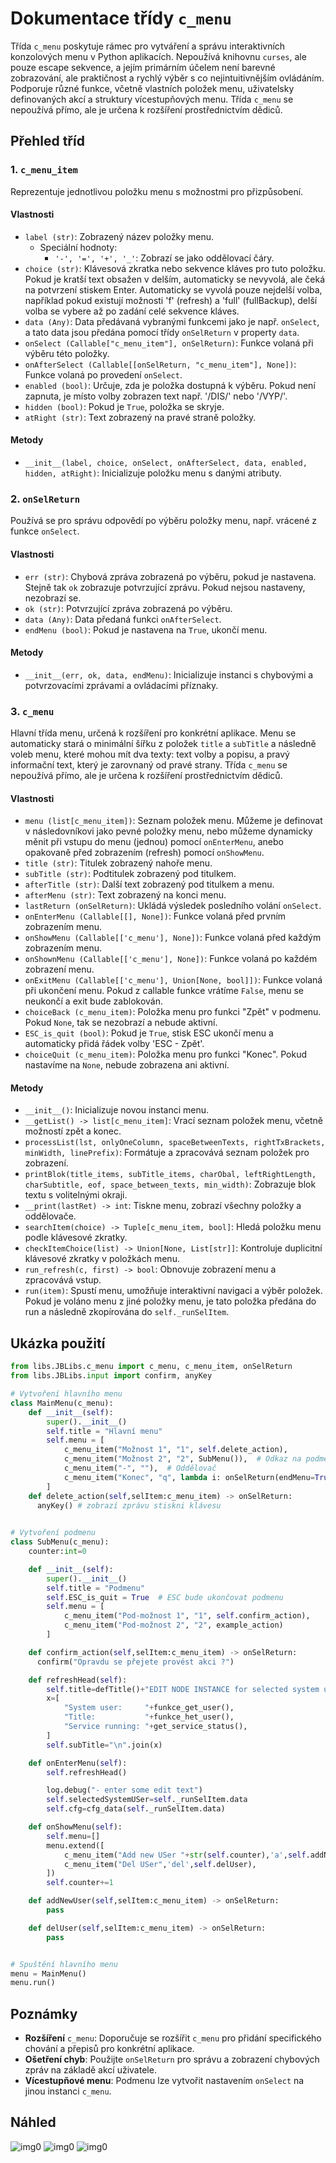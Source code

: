# Dokumentace třídy `c_menu`

Třída `c_menu` poskytuje rámec pro vytváření a správu interaktivních konzolových menu v Python aplikacích. Nepoužívá knihovnu `curses`, ale pouze escape sekvence, a jejím primárním účelem není barevné zobrazování, ale praktičnost a rychlý výběr s co nejintuitivnějším ovládáním. Podporuje různé funkce, včetně vlastních položek menu, uživatelsky definovaných akcí a struktury vícestupňových menu. Třída `c_menu` se nepoužívá přímo, ale je určena k rozšíření prostřednictvím dědiců.

## Přehled tříd

### 1. `c_menu_item`

Reprezentuje jednotlivou položku menu s možnostmi pro přizpůsobení.

#### Vlastnosti

- `label (str)`: Zobrazený název položky menu.
  - Speciální hodnoty:
    - `'-', '=', '+', '_'`: Zobrazí se jako oddělovací čáry.
- `choice (str)`: Klávesová zkratka nebo sekvence kláves pro tuto položku. Pokud je kratší text obsažen v delším, automaticky se nevyvolá, ale čeká na potvrzení stiskem Enter. Automaticky se vyvolá pouze nejdelší volba, například pokud existují možnosti 'f' (refresh) a 'full' (fullBackup), delší volba se vybere až po zadání celé sekvence kláves.
- `data (Any)`: Data předávaná vybranými funkcemi jako je např. `onSelect`, a tato data jsou předána pomocí třídy `onSelReturn` v property `data`.
- `onSelect (Callable["c_menu_item"], onSelReturn)`: Funkce volaná při výběru této položky.
- `onAfterSelect (Callable[[onSelReturn, "c_menu_item"], None])`: Funkce volaná po provedení `onSelect`.
- `enabled (bool)`: Určuje, zda je položka dostupná k výběru. Pokud není zapnuta, je místo volby zobrazen text např. '/DIS/' nebo '/VYP/'.
- `hidden (bool)`: Pokud je `True`, položka se skryje.
- `atRight (str)`: Text zobrazený na pravé straně položky.

#### Metody

- `__init__(label, choice, onSelect, onAfterSelect, data, enabled, hidden, atRight)`: Inicializuje položku menu s danými atributy.

### 2. `onSelReturn`

Používá se pro správu odpovědí po výběru položky menu, např. vrácené z funkce `onSelect`.

#### Vlastnosti

- `err (str)`: Chybová zpráva zobrazená po výběru, pokud je nastavena. Stejně tak `ok` zobrazuje potvrzující zprávu. Pokud nejsou nastaveny, nezobrazí se.
- `ok (str)`: Potvrzující zpráva zobrazená po výběru.
- `data (Any)`: Data předaná funkci `onAfterSelect`.
- `endMenu (bool)`: Pokud je nastavena na `True`, ukončí menu.

#### Metody

- `__init__(err, ok, data, endMenu)`: Inicializuje instanci s chybovými a potvrzovacími zprávami a ovládacími příznaky.

### 3. `c_menu`

Hlavní třída menu, určená k rozšíření pro konkrétní aplikace. Menu se automaticky stará o minimální šířku z položek `title` a `subTitle` a následně voleb menu, které mohou mít dva texty: text volby a popisu, a pravý informační text, který je zarovnaný od pravé strany. Třída `c_menu` se nepoužívá přímo, ale je určena k rozšíření prostřednictvím dědiců.

#### Vlastnosti

- `menu (list[c_menu_item])`: Seznam položek menu. Můžeme je definovat v následovníkovi jako pevné položky menu, nebo můžeme dynamicky měnit při vstupu do menu (jednou) pomocí `onEnterMenu`, anebo opakovaně před zobrazením (refresh) pomocí `onShowMenu`.
- `title (str)`: Titulek zobrazený nahoře menu.
- `subTitle (str)`: Podtitulek zobrazený pod titulkem.
- `afterTitle (str)`: Další text zobrazený pod titulkem a menu.
- `afterMenu (str)`: Text zobrazený na konci menu.
- `lastReturn (onSelReturn)`: Ukládá výsledek posledního volání `onSelect`.
- `onEnterMenu (Callable[[], None])`: Funkce volaná před prvním zobrazením menu.
- `onShowMenu (Callable[['c_menu'], None])`: Funkce volaná před každým zobrazením menu.
- `onShownMenu (Callable[['c_menu'], None])`: Funkce volaná po každém zobrazení menu.
- `onExitMenu (Callable[['c_menu'], Union[None, bool]])`: Funkce volaná při ukončení menu. Pokud z callable funkce vrátíme `False`, menu se neukončí a exit bude zablokován.
- `choiceBack (c_menu_item)`: Položka menu pro funkci "Zpět" v podmenu. Pokud `None`, tak se nezobrazí a nebude aktivní.
- `ESC_is_quit (bool)`: Pokud je `True`, stisk ESC ukončí menu a automaticky přidá řádek volby 'ESC - Zpět'.
- `choiceQuit (c_menu_item)`: Položka menu pro funkci "Konec". Pokud nastavíme na `None`, nebude zobrazena ani aktivní.

#### Metody

- `__init__()`: Inicializuje novou instanci menu.
- `__getList() -> list[c_menu_item]`: Vrací seznam položek menu, včetně možností zpět a konec.
- `processList(lst, onlyOneColumn, spaceBetweenTexts, rightTxBrackets, minWidth, linePrefix)`: Formátuje a zpracovává seznam položek pro zobrazení.
- `printBlok(title_items, subTitle_items, charObal, leftRightLength, charSubtitle, eof, space_between_texts, min_width)`: Zobrazuje blok textu s volitelnými okraji.
- `__print(lastRet) -> int`: Tiskne menu, zobrazí všechny položky a oddělovače.
- `searchItem(choice) -> Tuple[c_menu_item, bool]`: Hledá položku menu podle klávesové zkratky.
- `checkItemChoice(list) -> Union[None, List[str]]`: Kontroluje duplicitní klávesové zkratky v položkách menu.
- `run_refresh(c, first) -> bool`: Obnovuje zobrazení menu a zpracovává vstup.
- `run(item)`: Spustí menu, umožňuje interaktivní navigaci a výběr položek. Pokud je voláno menu z jiné položky menu, je tato položka předána do run a následně zkopírována do `self._runSelItem`.

## Ukázka použití

```python
from libs.JBLibs.c_menu import c_menu, c_menu_item, onSelReturn
from libs.JBLibs.input import confirm, anyKey

# Vytvoření hlavního menu
class MainMenu(c_menu):
    def __init__(self):
        super().__init__()
        self.title = "Hlavní menu"
        self.menu = [
            c_menu_item("Možnost 1", "1", self.delete_action),
            c_menu_item("Možnost 2", "2", SubMenu()),  # Odkaz na podmenu
            c_menu_item("-", ""),  # Oddělovač
            c_menu_item("Konec", "q", lambda i: onSelReturn(endMenu=True))
        ]
    def delete_action(self,selItem:c_menu_item) -> onSelReturn:
      anyKey() # zobrazí zprávu stiskni klávesu
      

# Vytvoření podmenu
class SubMenu(c_menu):
    counter:int=0

    def __init__(self):
        super().__init__()
        self.title = "Podmenu"
        self.ESC_is_quit = True  # ESC bude ukončovat podmenu
        self.menu = [
            c_menu_item("Pod-možnost 1", "1", self.confirm_action),
            c_menu_item("Pod-možnost 2", "2", example_action)
        ]

    def confirm_action(self,selItem:c_menu_item) -> onSelReturn:
      confirm("Opravdu se přejete provést akci ?")

    def refreshHead(self):
        self.title=defTitle()+"EDIT NODE INSTANCE for selected system user "
        x=[
            "System user:     "+funkce_get_user(),
            "Title:           "+funkce_het_user(),
            "Service running: "+get_service_status(),
        ]
        self.subTitle="\n".join(x)

    def onEnterMenu(self):
        self.refreshHead()

        log.debug("- enter some edit text")
        self.selectedSystemUSer=self._runSelItem.data
        self.cfg=cfg_data(self._runSelItem.data)

    def onShowMenu(self):
        self.menu=[]
        menu.extend([
            c_menu_item("Add new USer "+str(self.counter),'a',self.addNewUser),
            c_menu_item("Del USer",'del',self.delUser),
        ])
        self.counter+=1

    def addNewUser(self,selItem:c_menu_item) -> onSelReturn:
        pass

    def delUser(self,selItem:c_menu_item) -> onSelReturn:
        pass


# Spuštění hlavního menu
menu = MainMenu()
menu.run()
```

## Poznámky

- **Rozšíření** `c_menu`: Doporučuje se rozšířit `c_menu` pro přidání specifického chování a přepisů pro konkrétní aplikace.
- **Ošetření chyb**: Použijte `onSelReturn` pro správu a zobrazení chybových zpráv na základě akcí uživatele.
- **Vícestupňové menu**: Podmenu lze vytvořit nastavením `onSelect` na jinou instanci `c_menu`.

## Náhled

![img0](image/c_menu/menu0.png)
![img0](image/c_menu/menu1.png)
![img0](image/c_menu/menu2.png)